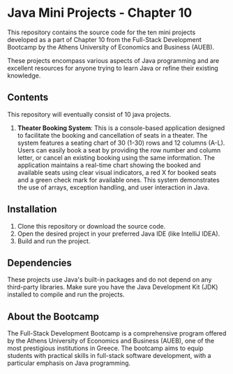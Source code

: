 # Java Mini Projects - Chapter 10

This repository contains the source code for the ten mini projects developed as a part of Chapter 10 from the Full-Stack Development Bootcamp by the Athens University of Economics and Business (AUEB).

These projects encompass various aspects of Java programming and are excellent resources for anyone trying to learn Java or refine their existing knowledge.

## Contents

This repository will eventually consist of 10 java projects. 

1. **Theater Booking System**: This is a console-based application designed to facilitate the booking and cancellation of seats in a theater. The system features a seating chart of 30 (1-30) rows and 12 columns (A-L). Users can easily book a seat by providing the row number and column letter, or cancel an existing booking using the same information. The application maintains a real-time chart showing the booked and available seats using clear visual indicators, a red X for booked seats and a green check mark for available ones. This system demonstrates the use of arrays, exception handling, and user interaction in Java.

## Installation

1. Clone this repository or download the source code.
2. Open the desired project in your preferred Java IDE (like IntelliJ IDEA).
3. Build and run the project.

## Dependencies

These projects use Java's built-in packages and do not depend on any third-party libraries. Make sure you have the Java Development Kit (JDK) installed to compile and run the projects.

## About the Bootcamp

The Full-Stack Development Bootcamp is a comprehensive program offered by the Athens University of Economics and Business (AUEB), one of the most prestigious institutions in Greece. The bootcamp aims to equip students with practical skills in full-stack software development, with a particular emphasis on Java programming.

